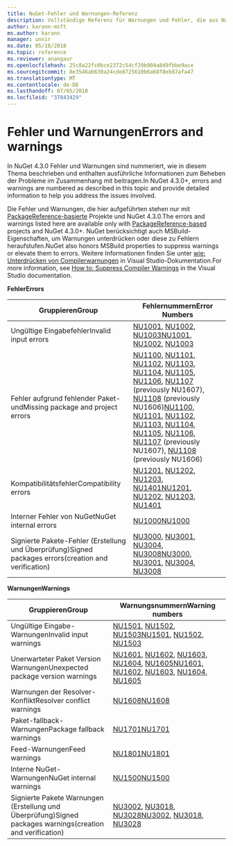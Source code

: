 ```yaml
---
title: NuGet-Fehler und Warnungen-Referenz
description: Vollständige Referenz für Warnungen und Fehler, die aus NuGet während der verschiedenen NuGet-Vorgänge ausgegeben.
author: karann-msft
ms.author: karann
manager: unnir
ms.date: 05/18/2018
ms.topic: reference
ms.reviewer: anangaur
ms.openlocfilehash: 25c8a22fc0bce2372c54cf29b904a8d9fbbe9ace
ms.sourcegitcommit: 8e3546ab630a24cde8725610b6a68f8eb87afa47
ms.translationtype: MT
ms.contentlocale: de-DE
ms.lasthandoff: 07/05/2018
ms.locfileid: "37843429"
---
```

# <a name="errors-and-warnings"></a><span data-ttu-id="a614b-103">Fehler und Warnungen</span><span class="sxs-lookup"><span data-stu-id="a614b-103">Errors and warnings</span></span>

<span data-ttu-id="a614b-104">In NuGet 4.3.0 Fehler und Warnungen sind nummeriert, wie in diesem Thema beschrieben und enthalten ausführliche Informationen zum Beheben der Probleme im Zusammenhang mit beitragen.</span><span class="sxs-lookup"><span data-stu-id="a614b-104">In NuGet 4.3.0+, errors and warnings are numbered as described in this topic and provide detailed information to help you address the issues involved.</span></span>

<span data-ttu-id="a614b-105">Die Fehler und Warnungen, die hier aufgeführten stehen nur mit [PackageReference-basierte](../consume-packages/package-references-in-project-files.md) Projekte und NuGet 4.3.0.</span><span class="sxs-lookup"><span data-stu-id="a614b-105">The errors and warnings listed here are available only with [PackageReference-based](../consume-packages/package-references-in-project-files.md) projects and NuGet 4.3.0+.</span></span> <span data-ttu-id="a614b-106">NuGet berücksichtigt auch MSBuild-Eigenschaften, um Warnungen unterdrücken oder diese zu Fehlern heraufstufen.</span><span class="sxs-lookup"><span data-stu-id="a614b-106">NuGet also honors MSBuild properties to suppress warnings or elevate them to errors.</span></span> <span data-ttu-id="a614b-107">Weitere Informationen finden Sie unter [wie: Unterdrücken von Compilerwarnungen](/visualstudio/ide/how-to-suppress-compiler-warnings) in Visual Studio-Dokumentation.</span><span class="sxs-lookup"><span data-stu-id="a614b-107">For more information, see [How to: Suppress Compiler Warnings](/visualstudio/ide/how-to-suppress-compiler-warnings) in the Visual Studio documentation.</span></span>

<span data-ttu-id="a614b-108">**Fehler**</span><span class="sxs-lookup"><span data-stu-id="a614b-108">**Errors**</span></span>

| <span data-ttu-id="a614b-109">Gruppieren</span><span class="sxs-lookup"><span data-stu-id="a614b-109">Group</span></span> | <span data-ttu-id="a614b-110">Fehlernummern</span><span class="sxs-lookup"><span data-stu-id="a614b-110">Error Numbers</span></span> |
| --- | --- |
| <span data-ttu-id="a614b-111">Ungültige Eingabefehler</span><span class="sxs-lookup"><span data-stu-id="a614b-111">Invalid input errors</span></span> | <span data-ttu-id="a614b-112">[NU1001](./errors-and-warnings/NU1001.md), [NU1002](./errors-and-warnings/NU1002.md), [NU1003](./errors-and-warnings/NU1003.md)</span><span class="sxs-lookup"><span data-stu-id="a614b-112">[NU1001](./errors-and-warnings/NU1001.md), [NU1002](./errors-and-warnings/NU1002.md), [NU1003](./errors-and-warnings/NU1003.md)</span></span> |
| <span data-ttu-id="a614b-113">Fehler aufgrund fehlender Paket- und</span><span class="sxs-lookup"><span data-stu-id="a614b-113">Missing package and project errors</span></span> | <span data-ttu-id="a614b-114">[NU1100](./errors-and-warnings/NU1100.md), [NU1101](./errors-and-warnings/NU1101.md), [NU1102](./errors-and-warnings/NU1102.md), [NU1103](./errors-and-warnings/NU1103.md), [NU1104](./errors-and-warnings/NU1104.md), [NU1105](./errors-and-warnings/NU1105.md), [NU1106](./errors-and-warnings/NU1106.md), [NU1107](./errors-and-warnings/NU1107.md) (previously NU1607), [NU1108](./errors-and-warnings/NU1108.md) (previously NU1606)</span><span class="sxs-lookup"><span data-stu-id="a614b-114">[NU1100](./errors-and-warnings/NU1100.md), [NU1101](./errors-and-warnings/NU1101.md), [NU1102](./errors-and-warnings/NU1102.md), [NU1103](./errors-and-warnings/NU1103.md), [NU1104](./errors-and-warnings/NU1104.md), [NU1105](./errors-and-warnings/NU1105.md), [NU1106](./errors-and-warnings/NU1106.md), [NU1107](./errors-and-warnings/NU1107.md) (previously NU1607), [NU1108](./errors-and-warnings/NU1108.md) (previously NU1606)</span></span> |
| <span data-ttu-id="a614b-115">Kompatibilitätsfehler</span><span class="sxs-lookup"><span data-stu-id="a614b-115">Compatibility errors</span></span> | <span data-ttu-id="a614b-116">[NU1201](./errors-and-warnings/NU1201.md), [NU1202](./errors-and-warnings/NU1202.md), [NU1203](./errors-and-warnings/NU1203.md), [NU1401](./errors-and-warnings/NU1401.md)</span><span class="sxs-lookup"><span data-stu-id="a614b-116">[NU1201](./errors-and-warnings/NU1201.md), [NU1202](./errors-and-warnings/NU1202.md), [NU1203](./errors-and-warnings/NU1203.md), [NU1401](./errors-and-warnings/NU1401.md)</span></span> |
| <span data-ttu-id="a614b-117">Interner Fehler von NuGet</span><span class="sxs-lookup"><span data-stu-id="a614b-117">NuGet internal errors</span></span> | [<span data-ttu-id="a614b-118">NU1000</span><span class="sxs-lookup"><span data-stu-id="a614b-118">NU1000</span></span>](./errors-and-warnings/NU1000.md) |
| <span data-ttu-id="a614b-119">Signierte Pakete-Fehler (Erstellung und Überprüfung)</span><span class="sxs-lookup"><span data-stu-id="a614b-119">Signed packages errors(creation and verification)</span></span> | <span data-ttu-id="a614b-120">[NU3000](./errors-and-warnings/NU3000.md), [NU3001](./errors-and-warnings/NU3001.md), [NU3004](./errors-and-warnings/NU3004.md), [NU3008](./errors-and-warnings/NU3008.md)</span><span class="sxs-lookup"><span data-stu-id="a614b-120">[NU3000](./errors-and-warnings/NU3000.md), [NU3001](./errors-and-warnings/NU3001.md), [NU3004](./errors-and-warnings/NU3004.md), [NU3008](./errors-and-warnings/NU3008.md)</span></span> |

<span data-ttu-id="a614b-121">**Warnungen**</span><span class="sxs-lookup"><span data-stu-id="a614b-121">**Warnings**</span></span>

| <span data-ttu-id="a614b-122">Gruppieren</span><span class="sxs-lookup"><span data-stu-id="a614b-122">Group</span></span> | <span data-ttu-id="a614b-123">Warnungsnummern</span><span class="sxs-lookup"><span data-stu-id="a614b-123">Warning numbers</span></span> |
| --- | --- |
| <span data-ttu-id="a614b-124">Ungültige Eingabe-Warnungen</span><span class="sxs-lookup"><span data-stu-id="a614b-124">Invalid input warnings</span></span> | <span data-ttu-id="a614b-125">[NU1501](./errors-and-warnings/NU1501.md), [NU1502](./errors-and-warnings/NU1502.md), [NU1503](./errors-and-warnings/NU1503.md)</span><span class="sxs-lookup"><span data-stu-id="a614b-125">[NU1501](./errors-and-warnings/NU1501.md), [NU1502](./errors-and-warnings/NU1502.md), [NU1503](./errors-and-warnings/NU1503.md)</span></span> |
| <span data-ttu-id="a614b-126">Unerwarteter Paket Version Warnungen</span><span class="sxs-lookup"><span data-stu-id="a614b-126">Unexpected package version warnings</span></span> | <span data-ttu-id="a614b-127">[NU1601](./errors-and-warnings/NU1601.md), [NU1602](./errors-and-warnings/NU1602.md), [NU1603](./errors-and-warnings/NU1603.md), [NU1604](./errors-and-warnings/NU1604.md), [NU1605](./errors-and-warnings/NU1605.md)</span><span class="sxs-lookup"><span data-stu-id="a614b-127">[NU1601](./errors-and-warnings/NU1601.md), [NU1602](./errors-and-warnings/NU1602.md), [NU1603](./errors-and-warnings/NU1603.md), [NU1604](./errors-and-warnings/NU1604.md), [NU1605](./errors-and-warnings/NU1605.md)</span></span> |
| <span data-ttu-id="a614b-128">Warnungen der Resolver-Konflikt</span><span class="sxs-lookup"><span data-stu-id="a614b-128">Resolver conflict warnings</span></span> | [<span data-ttu-id="a614b-129">NU1608</span><span class="sxs-lookup"><span data-stu-id="a614b-129">NU1608</span></span>](./errors-and-warnings/NU1608.md) |
| <span data-ttu-id="a614b-130">Paket-fallback-Warnungen</span><span class="sxs-lookup"><span data-stu-id="a614b-130">Package fallback warnings</span></span> | [<span data-ttu-id="a614b-131">NU1701</span><span class="sxs-lookup"><span data-stu-id="a614b-131">NU1701</span></span>](./errors-and-warnings/NU1701.md) |
| <span data-ttu-id="a614b-132">Feed-Warnungen</span><span class="sxs-lookup"><span data-stu-id="a614b-132">Feed warnings</span></span> | [<span data-ttu-id="a614b-133">NU1801</span><span class="sxs-lookup"><span data-stu-id="a614b-133">NU1801</span></span>](./errors-and-warnings/NU1801.md) |
| <span data-ttu-id="a614b-134">Interne NuGet-Warnungen</span><span class="sxs-lookup"><span data-stu-id="a614b-134">NuGet internal warnings</span></span> | [<span data-ttu-id="a614b-135">NU1500</span><span class="sxs-lookup"><span data-stu-id="a614b-135">NU1500</span></span>](./errors-and-warnings/NU1500.md) |
| <span data-ttu-id="a614b-136">Signierte Pakete Warnungen (Erstellung und Überprüfung)</span><span class="sxs-lookup"><span data-stu-id="a614b-136">Signed packages warnings(creation and verification)</span></span> | <span data-ttu-id="a614b-137">[NU3002](./errors-and-warnings/NU3002.md), [NU3018](./errors-and-warnings/NU3018.md), [NU3028](./errors-and-warnings/NU3028.md)</span><span class="sxs-lookup"><span data-stu-id="a614b-137">[NU3002](./errors-and-warnings/NU3002.md), [NU3018](./errors-and-warnings/NU3018.md), [NU3028](./errors-and-warnings/NU3028.md)</span></span> |
